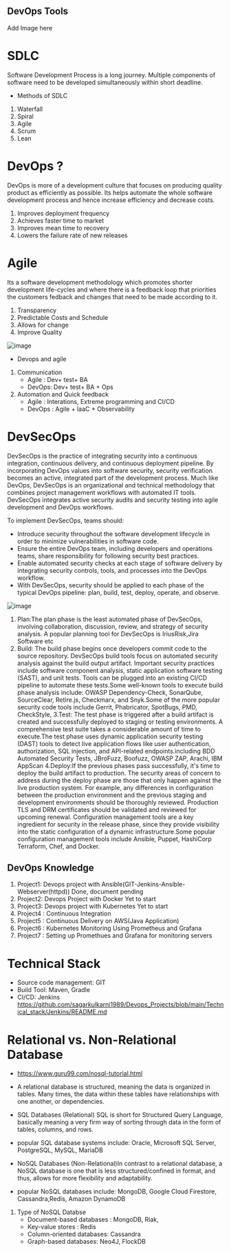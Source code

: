 ## DevOps Tools ##
Add Image here

# SDLC #
Software Development Process is a long journey. Multiple components of software need to be developed simultaneously within short deadline.
* Methods of SDLC
1. Waterfall
2. Spiral
3. Agile
4. Scrum
5. Lean
# DevOps ? #
DevOps is more of a development culture that focuses on producing quality product as efficiently as possible.
Its helps automate the whole software development process and hence increase efficiency and decrease costs.
1. Improves deployment frequency 
2. Achieves faster time to market
3. Improves mean time to recovery
4. Lowers the failure rate of new releases

# Agile # 
Its a software development methodology which promotes shorter development life-cycles and where there is a feedback loop that priorities the customers fedback and changes that need to be made according to it.
1. Transparency
2. Predictable Costs and Schedule 
3. Allows for change
4. Improve Quality

![image](https://user-images.githubusercontent.com/46215433/227969872-36c3fc4a-9e2d-4132-801d-4ee09af1bc0c.png)

* Devops and agile
1. Communication
	* Agile : Dev+ test+ BA
	* DevOps: Dev+ test+ BA + Ops
2. Automation and Quick feedback 
	* Agile : Interations, Extreme programming and CI/CD 
	* DevOps : Agile + IaaC + Observability

# DevSecOps #
DevSecOps is the practice of integrating security into a continuous integration, continuous delivery, and continuous deployment pipeline. By incorporating DevOps values into software security, security verification becomes an active, integrated part of the development process.
Much like DevOps, DevSecOps is an organizational and technical methodology that combines project management workflows with automated IT tools. DevSecOps integrates active security audits and security testing into agile development and DevOps workflows.

To implement DevSecOps, teams should: 

* Introduce security throughout the software development lifecycle in order to minimize vulnerabilities in software code.
* Ensure the entire DevOps team, including developers and operations teams, share responsibility for following security best practices.
* Enable automated security checks at each stage of software delivery by integrating security controls, tools, and processes into the DevOps workflow.
* With DevSecOps, security should be applied to each phase of the typical DevOps pipeline: plan, build, test, deploy, operate, and observe.

![image](https://user-images.githubusercontent.com/46215433/228709156-f34d8e9d-1a92-4ba4-bd5b-359f95f24631.png)

1. Plan:The plan phase is the least automated phase of DevSecOps, involving collaboration, discussion, review, and strategy of security analysis.
	A popular planning tool for DevSecOps is IriusRisk,Jira Software etc
2. Build: The build phase begins once developers commit code to the source repository. DevSecOps build tools focus on automated security analysis against the build output artifact. Important security practices include software component analysis, static application software testing (SAST), and unit tests. Tools can be plugged into an existing CI/CD pipeline to automate these tests.Some well-known tools to execute build phase analysis include: OWASP Dependency-Check, SonarQube, SourceClear, Retire.js, Checkmarx, and Snyk.Some of the more popular security code tools include Gerrit, Phabricator, SpotBugs, PMD, CheckStyle,
3.Test: The test phase is triggered after a build artifact is created and successfully deployed to staging or testing environments. A comprehensive test suite takes a considerable amount of time to execute.The test phase uses dynamic application security testing (DAST) tools to detect live application flows like user authentication, authorization, SQL injection, and API-related endpoints.including BDD Automated Security Tests, JBroFuzz, Boofuzz, OWASP ZAP, Arachi, IBM AppScan
4.Deploy:If the previous phases pass successfully, it's time to deploy the build artifact to production. The security areas of concern to address during the deploy phase are those that only happen against the live production system. For example, any differences in configuration between the production environment and the previous staging and development environments should be thoroughly reviewed. Production TLS and DRM certificates should be validated and reviewed for upcoming renewal. Configuration management tools are a key ingredient for security in the release phase, since they provide visibility into the static configuration of a dynamic infrastructure.Some popular configuration management tools include Ansible, Puppet, HashiCorp Terraform, Chef, and Docker. 



## DevOps Knowledge ##
1. Project1: Devops project with Ansible(GIT-Jenkins-Ansible-Webserver(httpd))  Done, document pending
2. Project2: Devops Project with Docker  Yet to start
3. Project3: Devops project with Kubernetes Yet to start
1. Project4 : Continuous Integration 
2. Project5 : Continuous Delivery on AWS(Java Application)
3. Project6 : Kubernetes Monitoring Using Prometheus and Grafana
4. Project7 : Setting up Promethues and Grafana for monitoring servers



# Technical Stack #
* Source code management: GIT
* Build Tool: Maven, Gradle
* CI/CD: Jenkins https://github.com/sagarkulkarni1989/Devops_Projects/blob/main/Technical_stack/Jenkins/README.md

# Relational vs. Non-Relational Database #
* https://www.guru99.com/nosql-tutorial.html

* A relational database is structured, meaning the data is organized in tables. Many times, the data within these tables have relationships with one another, or dependencies. 
* SQL Databases (Relational) SQL is short for Structured Query Language, basically meaning a very firm way of sorting through data in the form of tables, columns, and rows.
* popular SQL database systems include: Oracle, Microsoft SQL Server, PostgreSQL, MySQL, MariaDB
* NoSQL Databases (Non-Relational)In contrast to a relational database, a NoSQL database is one that is less structured/confined in format, and thus, allows for more flexibility and adaptability.
* popular NoSQL databases include: MongoDB, Google Cloud Firestore, Cassandra,Redis, Amazon DynamoDB
1. Type of NoSQL Databse
      - Document-based databases : MongoDB, Riak, 
      - Key-value stores : Redis
      - Column-oriented databases: Cassandra
      - Graph-based databases: Neo4J, FlockDB 



